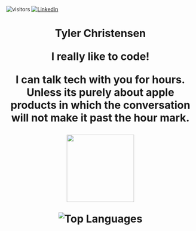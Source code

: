 ![visitors](https://visitor-badge.glitch.me/badge?page_id=${Tylerchristensen100}.${Tylerchristensen100.github.io})
[![Linkedin](https://img.shields.io/badge/linked-in-369?style=flat-square&logo=linkedin&logoColor=white&color=blue)](https://www.linkedin.com/in/tyler-c-83900b11b/)



<h1 align="center">Tyler Christensen
  
  
  I really like to code!
  
  I can talk tech with you for hours.  Unless its purely about apple products in which the conversation will not make it past the hour mark.

<div align="center">
<img height="180em" src="https://github-readme-stats.vercel.app/api?username=Tylerchristensen100&show_icons=true&hide_border=true&&count_private=true&include_all_commits=true" />

  
  
  ![Top Languages](https://github-readme-stats.vercel.app/api/top-langs/?username=Tylerchristensen100&layout=compact)


  
